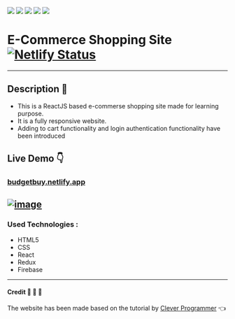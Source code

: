 ![](https://img.shields.io/badge/react-used-fff7f8?colorA=234cad&colorB=61DAFB&style=for-the-badge&logo=react)
![](https://img.shields.io/badge/git-fff7f8?colorA=faf0f0&colorB=db4823&style=for-the-badge&logo=git)
![](https://img.shields.io/badge/github-fff7f8?colorA=080808&colorB=8a8a8a&style=for-the-badge&logo=github)
![](https://img.shields.io/badge/made_with-❤️-bee5ed?colorA=f5e856&colorB=ffa526&style=for-the-badge)
![](https://img.shields.io/badge/visual_studio_code-1.49.0-181717?colorA=5094cc&style=for-the-badge&logo=visual-studio-code)
# E-Commerce Shopping Site &nbsp;&nbsp;[![Netlify Status](https://api.netlify.com/api/v1/badges/f161450f-d5f3-4eea-9083-06e530c07a5c/deploy-status)](https://app.netlify.com/sites/budgetbuy/deploys)
----
## Description :memo:
   * This is a ReactJS based e-commerse shopping site made for learning purpose.
   * It is a fully responsive website.
   * Adding to cart functionality and login authentication functionality have been introduced
   
## Live Demo :point_down:
### [budgetbuy.netlify.app](https://budgetbuy.netlify.app/)
[![image](https://www.linkpicture.com/q/ezgif.com-gif-maker_29.gif)](https://www.linkpicture.com/view.php?img=LPic5fd3b2735a2771039364933)
----
### Used Technologies :
   * HTML5
   * CSS
   * React
   * Redux
   * Firebase
-----
#### Credit :pray: :pray: :pray:
The website has been made based on the tutorial by [Clever Programmer](https://www.youtube.com/c/CleverProgrammer/) :point_left:
